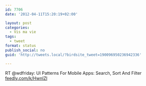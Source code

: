 ```yaml
---
id: 7706
date: '2012-04-11T15:20:19+02:00'

layout: post
categories:
  - Vis ma vie
tags:
  - tweet
format: status
publish_social: no
guid: 'http://tweets.local/?birdsite_tweet=190096950236942336'

---
```


RT @wdfriday: UI Patterns For Mobile Apps: Search, Sort And Filter [feedly.com/k/HwnIZl](http://feedly.com/k/HwnIZl)